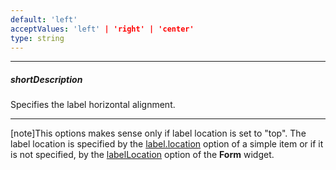 ```yaml
---
default: 'left'
acceptValues: 'left' | 'right' | 'center'
type: string
---
```

---
##### shortDescription
Specifies the label horizontal alignment.

---
[note]This options makes sense only if label location is set to "top". The label location is specified by the [label.location](/api-reference/10%20UI%20Widgets/dxForm/5%20Simple%20Item/label/location.md '{basewidgetpath}/Simple_Item/label/#location') option of a simple item or if it is not specified, by the [labelLocation](/api-reference/10%20UI%20Widgets/dxForm/1%20Configuration/labelLocation.md '/Documentation/ApiReference/UI_Widgets/dxForm/Configuration/#labelLocation') option of the **Form** widget.